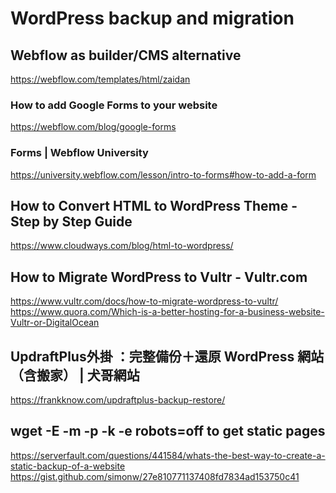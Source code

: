 # WordPress backup and migration
## Webflow as builder/CMS alternative
https://webflow.com/templates/html/zaidan
### How to add Google Forms to your website
https://webflow.com/blog/google-forms
### Forms | Webflow University
https://university.webflow.com/lesson/intro-to-forms#how-to-add-a-form
## How to Convert HTML to WordPress Theme - Step by Step Guide
https://www.cloudways.com/blog/html-to-wordpress/
## How to Migrate WordPress to Vultr - Vultr.com
https://www.vultr.com/docs/how-to-migrate-wordpress-to-vultr/
<br> https://www.quora.com/Which-is-a-better-hosting-for-a-business-website-Vultr-or-DigitalOcean
## UpdraftPlus外掛 ：完整備份＋還原 WordPress 網站（含搬家） | 犬哥網站
https://frankknow.com/updraftplus-backup-restore/
## wget -E -m -p -k -e robots=off to get static pages
https://serverfault.com/questions/441584/whats-the-best-way-to-create-a-static-backup-of-a-website
<br> https://gist.github.com/simonw/27e810771137408fd7834ad153750c41
